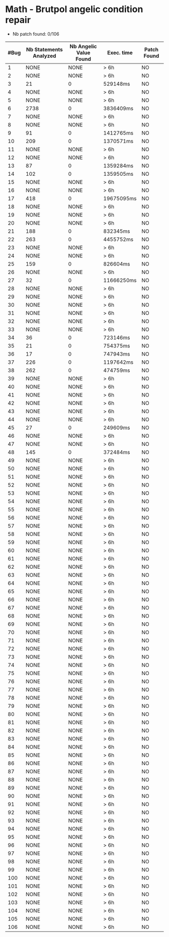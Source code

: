 # Math - Brutpol angelic condition repair


- Nb patch found: 0/106

| #Bug | Nb Statements Analyzed | Nb Angelic Value Found | Exec. time | Patch Found |
|------|---------------|--------------|------------|------------|
| 1 | NONE | NONE | > 6h | NO |
| 2 | NONE | NONE | > 6h | NO |
| 3 |  21 |  0 |  529148ms | NO |
| 4 | NONE | NONE | > 6h | NO |
| 5 | NONE | NONE | > 6h | NO |
| 6 |  2738 |  0 |  3836409ms | NO |
| 7 | NONE | NONE | > 6h | NO |
| 8 | NONE | NONE | > 6h | NO |
| 9 |  91 |  0 |  1412765ms | NO |
| 10 |  209 |  0 |  1370571ms | NO |
| 11 | NONE | NONE | > 6h | NO |
| 12 | NONE | NONE | > 6h | NO |
| 13 |  87 |  0 |  1359284ms | NO |
| 14 |  102 |  0 |  1359505ms | NO |
| 15 | NONE | NONE | > 6h | NO |
| 16 | NONE | NONE | > 6h | NO |
| 17 |  418 |  0 |  19675095ms | NO |
| 18 | NONE | NONE | > 6h | NO |
| 19 | NONE | NONE | > 6h | NO |
| 20 | NONE | NONE | > 6h | NO |
| 21 |  188 |  0 |  832345ms | NO |
| 22 |  263 |  0 |  4455752ms | NO |
| 23 | NONE | NONE | > 6h | NO |
| 24 | NONE | NONE | > 6h | NO |
| 25 |  159 |  0 |  826604ms | NO |
| 26 | NONE | NONE | > 6h | NO |
| 27 |  32 |  0 |  11666250ms | NO |
| 28 | NONE | NONE | > 6h | NO |
| 29 | NONE | NONE | > 6h | NO |
| 30 | NONE | NONE | > 6h | NO |
| 31 | NONE | NONE | > 6h | NO |
| 32 | NONE | NONE | > 6h | NO |
| 33 | NONE | NONE | > 6h | NO |
| 34 |  36 |  0 |  723146ms | NO |
| 35 |  21 |  0 |  754375ms | NO |
| 36 |  17 |  0 |  747943ms | NO |
| 37 |  226 |  0 |  1197642ms | NO |
| 38 |  262 |  0 |  474759ms | NO |
| 39 | NONE | NONE | > 6h | NO |
| 40 | NONE | NONE | > 6h | NO |
| 41 | NONE | NONE | > 6h | NO |
| 42 | NONE | NONE | > 6h | NO |
| 43 | NONE | NONE | > 6h | NO |
| 44 | NONE | NONE | > 6h | NO |
| 45 |  27 |  0 |  249609ms | NO |
| 46 | NONE | NONE | > 6h | NO |
| 47 | NONE | NONE | > 6h | NO |
| 48 |  145 |  0 |  372484ms | NO |
| 49 | NONE | NONE | > 6h | NO |
| 50 | NONE | NONE | > 6h | NO |
| 51 | NONE | NONE | > 6h | NO |
| 52 | NONE | NONE | > 6h | NO |
| 53 | NONE | NONE | > 6h | NO |
| 54 | NONE | NONE | > 6h | NO |
| 55 | NONE | NONE | > 6h | NO |
| 56 | NONE | NONE | > 6h | NO |
| 57 | NONE | NONE | > 6h | NO |
| 58 | NONE | NONE | > 6h | NO |
| 59 | NONE | NONE | > 6h | NO |
| 60 | NONE | NONE | > 6h | NO |
| 61 | NONE | NONE | > 6h | NO |
| 62 | NONE | NONE | > 6h | NO |
| 63 | NONE | NONE | > 6h | NO |
| 64 | NONE | NONE | > 6h | NO |
| 65 | NONE | NONE | > 6h | NO |
| 66 | NONE | NONE | > 6h | NO |
| 67 | NONE | NONE | > 6h | NO |
| 68 | NONE | NONE | > 6h | NO |
| 69 | NONE | NONE | > 6h | NO |
| 70 | NONE | NONE | > 6h | NO |
| 71 | NONE | NONE | > 6h | NO |
| 72 | NONE | NONE | > 6h | NO |
| 73 | NONE | NONE | > 6h | NO |
| 74 | NONE | NONE | > 6h | NO |
| 75 | NONE | NONE | > 6h | NO |
| 76 | NONE | NONE | > 6h | NO |
| 77 | NONE | NONE | > 6h | NO |
| 78 | NONE | NONE | > 6h | NO |
| 79 | NONE | NONE | > 6h | NO |
| 80 | NONE | NONE | > 6h | NO |
| 81 | NONE | NONE | > 6h | NO |
| 82 | NONE | NONE | > 6h | NO |
| 83 | NONE | NONE | > 6h | NO |
| 84 | NONE | NONE | > 6h | NO |
| 85 | NONE | NONE | > 6h | NO |
| 86 | NONE | NONE | > 6h | NO |
| 87 | NONE | NONE | > 6h | NO |
| 88 | NONE | NONE | > 6h | NO |
| 89 | NONE | NONE | > 6h | NO |
| 90 | NONE | NONE | > 6h | NO |
| 91 | NONE | NONE | > 6h | NO |
| 92 | NONE | NONE | > 6h | NO |
| 93 | NONE | NONE | > 6h | NO |
| 94 | NONE | NONE | > 6h | NO |
| 95 | NONE | NONE | > 6h | NO |
| 96 | NONE | NONE | > 6h | NO |
| 97 | NONE | NONE | > 6h | NO |
| 98 | NONE | NONE | > 6h | NO |
| 99 | NONE | NONE | > 6h | NO |
| 100 | NONE | NONE | > 6h | NO |
| 101 | NONE | NONE | > 6h | NO |
| 102 | NONE | NONE | > 6h | NO |
| 103 | NONE | NONE | > 6h | NO |
| 104 | NONE | NONE | > 6h | NO |
| 105 | NONE | NONE | > 6h | NO |
| 106 | NONE | NONE | > 6h | NO |
